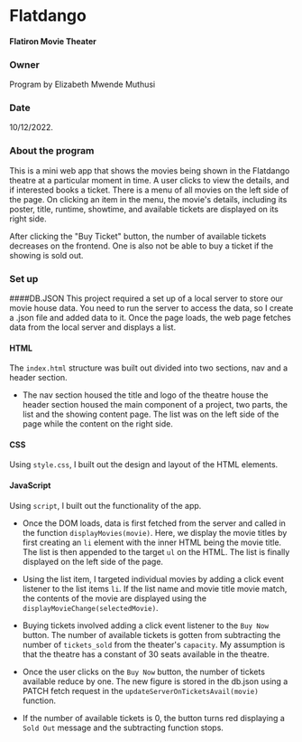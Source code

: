 # Flatdango
#### Flatiron Movie Theater
### Owner
Program by Elizabeth Mwende Muthusi
### Date
10/12/2022.

### About the program
This is a mini web app that shows the movies being shown in the Flatdango theatre at a particular moment in time. A user clicks to view the details, and if interested books a ticket. There is a menu of all movies on the left side of the page. On clicking an item in the menu, the  movie's details, including its poster, title, runtime, showtime, and available tickets are displayed on its right side.

After clicking the "Buy Ticket" button, the number of available tickets decreases on the frontend. One is also not be able to buy a ticket if the showing is sold out.

### Set up
####DB.JSON
This project required a set up of a local server to store our movie house data. You need to run the server to access the data, so I create a .json file and added data to it.
Once the page loads, the web page fetches data from the local server and displays a list.

#### HTML
The `index.html` structure was built out divided into two sections, nav and a header section.
- The nav section housed the title and logo of the theatre house
the header section housed the main component of a project, two parts, the list and the showing content page. The list was on the left side of the page while the content on the right side.

#### CSS
Using `style.css`, I built out the design and layout of the HTML elements.

#### JavaScript
Using `script`, I built out the functionality of the app.

- Once the DOM loads, data is first fetched from the server and called in the function `displayMovies(movie)`. Here, we display the movie titles by first creating an `li` element with the inner HTML being the movie title. The list is then appended to the target `ul` on the HTML. The list is finally displayed on the left side of the page.

- Using the list item, I targeted individual movies by adding a click event listener to the list items `li`. If the list name and movie title movie match, the contents of the movie are displayed using the `displayMovieChange(selectedMovie)`.

- Buying tickets involved adding a click event listener to the `Buy Now` button. The number of available tickets is gotten from subtracting the number of `tickets_sold` from the theater's `capacity`. My assumption is that the theatre has a constant of 30 seats available in the theatre.

- Once the user clicks on the `Buy Now` button, the number of tickets available reduce by one. The new figure is stored in the db.json using a PATCH fetch request in the `updateServerOnTicketsAvail(movie)` function.
- If the number of available tickets is 0, the button turns red displaying a `Sold Out` message and the subtracting function stops.